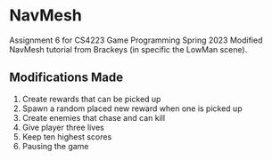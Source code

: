 # NavMesh
Assignment 6 for CS4223 Game Programming Spring 2023 Modified NavMesh tutorial from Brackeys (in specific the LowMan scene).

## Modifications Made
1. Create rewards that can be picked up
2. Spawn a random placed new reward when one is picked up
3. Create enemies that chase and can kill
4. Give player three lives
5. Keep ten highest scores
6. Pausing the game
